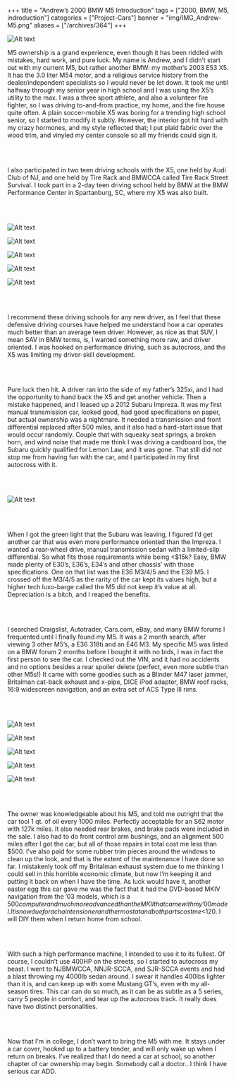 +++
title = "Andrew’s 2000 BMW M5 Introduction"
tags = ["2000, BMW, M5, indroduction"]
categories = ["Project-Cars"]
banner = "img/IMG_Andrew-M5.png"
aliases = ["/archives/364"]
+++

![Alt text](https://e39source.com/wp-content/uploads/2012/12/Andrew-M5.png)

M5 ownership is a grand experience, even though it has been riddled with mistakes, hard work, and pure luck. My name is Andrew, and I didn’t start out with my current M5, but rather another BMW: my mother’s 2003 E53 X5.  It has the 3.0 liter M54 motor, and a religious service history from the dealer/independent specialists so I would never be let down.  It took me until halfway through my senior year in high school and I was using the X5’s utility to the max.  I was a three sport athlete, and also a volunteer fire fighter, so I was driving to-and-from practice, my home, and the fire house quite often.  A plain soccer-mobile X5 was boring for a trending high school senior, so I started to modify it subtly.  However, the interior got hit hard with my crazy hormones, and my style reflected that; I put plaid fabric over the wood trim, and vinyled my center console so all my friends could sign it.

&nbsp;<br/><br/>

I also participated in two teen driving schools with the X5, one held by Audi Club of NJ, and one held by Tire Rack and BMWCCA called Tire Rack Street Survival.  I took part in a 2-day teen driving school held by BMW at the BMW Performance Center in Spartanburg, SC, where my X5 was also built.

&nbsp;<br/><br/>

![Alt text](https://e39source.com/wp-content/uploads/2012/12/Screen-Shot-2012-12-15-at-5.19.45-PM.png)

![Alt text](https://e39source.com/wp-content/uploads/2012/12/Screen-Shot-2012-12-15-at-5.18.32-PM.png)

![Alt text](https://e39source.com/wp-content/uploads/2012/12/Screen-Shot-2012-12-15-at-5.18.41-PM.png)

![Alt text](https://e39source.com/wp-content/uploads/2012/12/Screen-Shot-2012-12-15-at-5.20.53-PM.png)

![Alt text](https://e39source.com/wp-content/uploads/2012/12/Screen-Shot-2012-12-15-at-5.20.43-PM.png)

&nbsp;<br/><br/>

I recommend these driving schools for any new driver, as I feel that these defensive driving courses have helped me understand how a car operates much better than an average teen driver.  However, as nice as that SUV, I mean SAV in BMW terms, is, I wanted something more raw, and driver oriented.  I was hooked on performance driving, such as autocross, and the X5 was limiting my driver-skill development.

&nbsp;<br/><br/>

Pure luck then hit.  A driver ran into the side of my father’s 325xi, and I had the opportunity to hand back the X5 and get another vehicle.  Then a mistake happened, and I leased up a 2012 Subaru Impreza.  It was my first manual transmission car, looked good, had good specifications on paper, but actual ownership was a nightmare.  It needed a transmission and front differential replaced after 500 miles, and it also had a hard-start issue that would occur randomly.  Couple that with squeaky seat springs, a broken horn, and wind noise that made me think I was driving a cardboard box, the Subaru quickly qualified for Lemon Law, and it was gone.  That still did not stop me from having fun with the car, and I participated in my first autocross with it.

&nbsp;<br/><br/>

![Alt text](http://autox4u.zenfolio.com/img/s3/v40/p215265045-2.jpg)

&nbsp;<br/><br/>

When I got the green light that the Subaru was leaving, I figured I’d get another car that was even more performance oriented than the Impreza. I  wanted a rear-wheel drive, manual transmission sedan with a limited-slip differential.  So what fits those requirements while being <$15k?  Easy, BMW made plenty of E30’s, E36’s, E34’s and other chassis’ with those specifications.  One on that list was the E36 M3/4/5 and the E39 M5.  I crossed off the M3/4/5 as the rarity of the car kept its values high, but a higher tech luxo-barge called the M5 did not keep it’s value at all.  Depreciation is a bitch, and I reaped the benefits.

&nbsp;<br/><br/>

I searched Craigslist, Autotrader, Cars.com, eBay, and many BMW forums I frequented until I finally found my M5.  It was a 2 month search, after viewing 3 other M5’s, a E36 318ti and an E46 M3.  My specific M5 was listed on a BMW forum 2 months before I bought it with no bids, I was in fact the first person to see the car.  I checked out the VIN, and it had no accidents and no options besides a rear spoiler delete (perfect, even more subtle than other M5s!)  It came with some goodies such as a Blinder M47 laser jammer, Britalman cat-back exhaust and x-pipe, DICE iPod adapter, BMW roof racks, 16:9 widescreen navigation, and an extra set of ACS Type III rims.

&nbsp;<br/><br/>

![Alt text](https://e39source.com/wp-content/uploads/2012/12/Screen-Shot-2012-12-15-at-5.17.27-PM.png)

![Alt text](https://e39source.com/wp-content/uploads/2012/12/7531049524_8712598b50_c.jpg)

![Alt text](https://e39source.com/wp-content/uploads/2012/12/Screen-Shot-2012-12-15-at-5.16.12-PM.png)

![Alt text](https://e39source.com/wp-content/uploads/2012/12/Screen-Shot-2012-12-15-at-5.16.58-PM.png)

![Alt text](https://e39source.com/wp-content/uploads/2012/12/Screen-Shot-2012-12-15-at-5.16.39-PM.png)

&nbsp;<br/><br/>

The owner was knowledgeable about his M5, and told me outright that the car tool 1 qt. of oil every 1000 miles.  Perfectly acceptable for an S62 motor with 127k miles.  It also needed rear brakes, and brake pads were included in the sale.  I also had to do front control arm bushings, and an alignment 500 miles after I got the car, but all of those repairs in total cost me less than $500. I’ve also paid for some rubber trim pieces around the windows to clean up the look, and that is the extent of the maintenance I have done so far. I mistakenly took off my Britalman exhaust system due to me thinking I could sell in this horrible economic climate, but now I’m keeping it and putting it back on when I have the time.  As luck would have it, another easter egg this car gave me was the fact that it had the DVD-based MKIV navigation from the ’03 models, which is a $500 computer and much more advanced than the MKII that came with my ’00 model.  It is now due for a chain tensioner and thermostat and both parts cost me <$120.  I will DIY them when I return home from school.

&nbsp;<br/><br/>

With such a high performance machine, I intended to use it to its fullest.  Of course, I couldn’t use 400HP on the streets, so I started to autocross my beast.  I went to  NJBMWCCA, NNJR-SCCA, and SJR-SCCA events and had a blast throwing my 4000lb sedan around.  I swear it handles 400lbs lighter than it is, and can keep up with some Mustang GT’s, even with my all-season tires. This car can do so much, as it can be as subtle as a 5 series, carry 5 people in comfort, and tear up the autocross track.  It really does have two distinct personalities.

&nbsp;<br/><br/>

Now that I’m in college, I don’t want to bring the M5 with me.  It stays under a car cover, hooked up to a battery tender, and will only wake up when I return on breaks.  I’ve realized that I do need a car at school, so another chapter of car ownership may begin. Somebody call a doctor…I think I have serious car ADD.

&nbsp;<br/><br/>